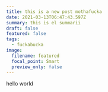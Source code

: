 ```yaml
---
title: this is a new post mothafucka
date: 2021-03-13T06:47:43.597Z
summary: this is el summarii
draft: false
featured: false
tags:
  - fuckabucka
image:
  filename: featured
  focal_point: Smart
  preview_only: false
---
```

hello world